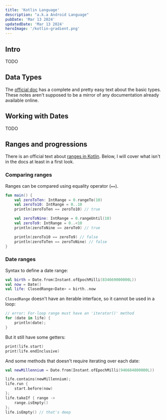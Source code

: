 ```yaml
---
title: 'Kotlin Language'
description: "a.k.a Android Language"
pubDate: 'Mar 13 2024'
updatedDate: 'Mar 13 2024'
heroImage: '/kotlin-gradient.png'
---
```


## Intro

TODO

## Data Types

The [official doc](https://kotlinlang.org/docs/basic-types.html) has a complete and pretty easy text about the basic types. These notes aren't supposed to be a mirror of any documentation already available online.

## Working with Dates

TODO

## Ranges and progressions

There is an official text about [ranges in Kotlin](https://kotlinlang.org/docs/ranges.html). Below, I will cover what isn't in the docs at least in a first look.

### Comparing ranges

Ranges can be compared using equality operator (`==`).

```kotlin
fun main() {
    val zeroToTen: IntRange = 0.rangeTo(10)
    val zeroTo10: IntRange = 0..10
    println(zeroToTen == zeroTo10) // true

    val zeroToNine: IntRange = 0.rangeUntil(10)
    val zeroTo9: IntRange = 0..<10
    println(zeroToNine == zeroTo9) // true

    println(zeroTo10 == zeroTo9) // false
    println(zeroToTen == zeroToNine) // false
}
```

### Date ranges

Syntax to define a date range:

```kotlin
val birth = Date.from(Instant.ofEpochMilli(834669000000L))
val now = Date()
val life: ClosedRange<Date> = birth..now
```

`ClosedRange` doesn't have an iterable interface, so it cannot be used in a loop:

```kotlin
// error: For-loop range must have an 'iterator()' method
for (date in life) {
    println(date);
}
```

But it still have some getters:

```kotlin
print(life.start)
print(life.endInclusive)
```

And some methods that doesn't require iterating over each date:

```kotlin
val newMillennium = Date.from(Instant.ofEpochMilli(946684800000L))

life.contains(newMillennium);
life.run {
    start.before(now)
};
life.takeIf { range ->
    range.isEmpty()
};
life.isEmpty() // that's deep
```
